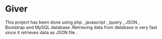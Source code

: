 # Giver
This project has been done using  php , javascript , jquery , JSON , Bootstrap and MySQL database .Retrieving data from database is very fast since it retrieves data as JSON file . 
